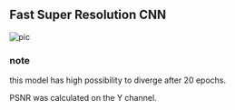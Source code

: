 ## Fast Super Resolution CNN
![pic](http://mmlab.ie.cuhk.edu.hk/projects/FSRCNN/img/framework.png)

### note
this model has high possibility to diverge after 20 epochs.

PSNR was calculated on the Y channel.

 
